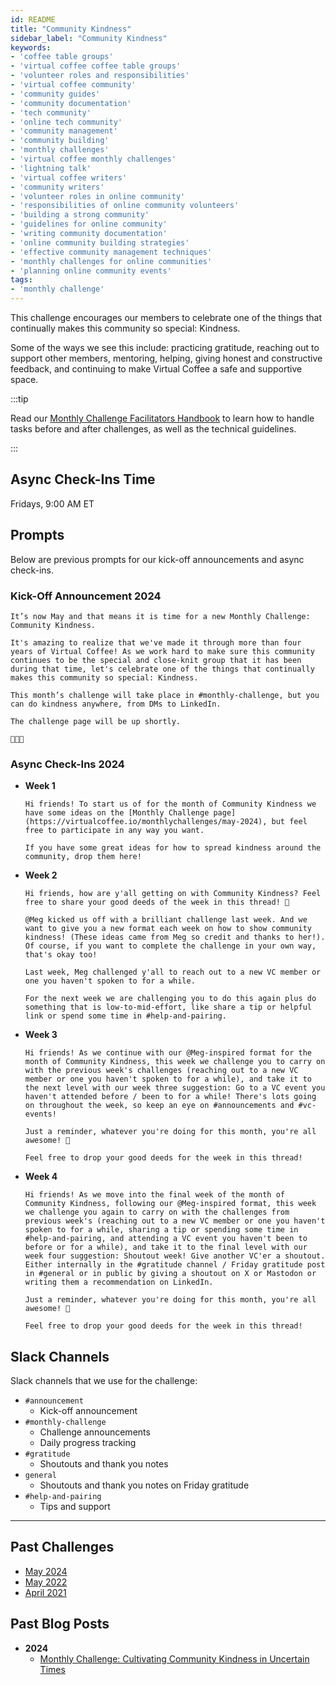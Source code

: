```yaml
---
id: README
title: "Community Kindness"
sidebar_label: "Community Kindness"
keywords: 
- 'coffee table groups'
- 'virtual coffee coffee table groups'
- 'volunteer roles and responsibilities'
- 'virtual coffee community'
- 'community guides'
- 'community documentation'
- 'tech community'
- 'online tech community'
- 'community management'
- 'community building'
- 'monthly challenges'
- 'virtual coffee monthly challenges'
- 'lightning talk'
- 'virtual coffee writers'
- 'community writers'
- 'volunteer roles in online community'
- 'responsibilities of online community volunteers'
- 'building a strong community'
- 'guidelines for online community'
- 'writing community documentation'
- 'online community building strategies'
- 'effective community management techniques'
- 'monthly challenges for online communities'
- 'planning online community events'
tags: 
- 'monthly challenge'
---
```


This challenge encourages our members to celebrate one of the things that continually makes this community so special: Kindness.

Some of the ways we see this include: practicing gratitude, reaching out to support other members, mentoring, helping, giving honest and constructive feedback, and continuing to make Virtual Coffee a safe and supportive space.

:::tip

Read our [Monthly Challenge Facilitators Handbook](../facilitators-docs/README.md) to learn how to handle tasks before and after challenges, as well as the technical guidelines.

:::

## Async Check-Ins Time

Fridays, 9:00 AM ET

## Prompts

Below are previous prompts for our kick-off announcements and async check-ins.

### Kick-Off Announcement 2024

```text
It’s now May and that means it is time for a new Monthly Challenge: Community Kindness.

It's amazing to realize that we've made it through more than four years of Virtual Coffee! As we work hard to make sure this community continues to be the special and close-knit group that it has been during that time, let's celebrate one of the things that continually makes this community so special: Kindness.

This month’s challenge will take place in #monthly-challenge, but you can do kindness anywhere, from DMs to LinkedIn.

The challenge page will be up shortly.

💖💖💖
```

### Async Check-Ins 2024

- **Week 1**

  ```text
  Hi friends! To start us of for the month of Community Kindness we have some ideas on the [Monthly Challenge page](https://virtualcoffee.io/monthlychallenges/may-2024), but feel free to participate in any way you want.

  If you have some great ideas for how to spread kindness around the community, drop them here!
  ```

- **Week 2**

  ```text
  Hi friends, how are y'all getting on with Community Kindness? Feel free to share your good deeds of the week in this thread! 💖

  @Meg kicked us off with a brilliant challenge last week. And we want to give you a new format each week on how to show community kindness! (These ideas came from Meg so credit and thanks to her!). Of course, if you want to complete the challenge in your own way, that's okay too!

  Last week, Meg challenged y'all to reach out to a new VC member or one you haven't spoken to for a while.

  For the next week we are challenging you to do this again plus do something that is low-to-mid-effort, like share a tip or helpful link or spend some time in #help-and-pairing.
  ```

- **Week 3**

  ```text
  Hi friends! As we continue with our @Meg-inspired format for the month of Community Kindness, this week we challenge you to carry on with the previous week's challenges (reaching out to a new VC member or one you haven't spoken to for a while), and take it to the next level with our week three suggestion: Go to a VC event you haven't attended before / been to for a while! There's lots going on throughout the week, so keep an eye on #announcements and #vc-events!

  Just a reminder, whatever you're doing for this month, you're all awesome! 💖

  Feel free to drop your good deeds for the week in this thread!
  ```

- **Week 4**

  ```text
  Hi friends! As we move into the final week of the month of Community Kindness, following our @Meg-inspired format, this week we challenge you again to carry on with the challenges from previous week's (reaching out to a new VC member or one you haven't spoken to for a while, sharing a tip or spending some time in #help-and-pairing, and attending a VC event you haven't been to before or for a while), and take it to the final level with our week four suggestion: Shoutout week! Give another VC'er a shoutout. Either internally in the #gratitude channel / Friday gratitude post in #general or in public by giving a shoutout on X or Mastodon or writing them a recommendation on LinkedIn.

  Just a reminder, whatever you're doing for this month, you're all awesome! 💖

  Feel free to drop your good deeds for the week in this thread!
  ```

## Slack Channels

Slack channels that we use for the challenge:

- `#announcement`
  - Kick-off announcement
- `#monthly-challenge`
  - Challenge announcements
  - Daily progress tracking
- `#gratitude`
  - Shoutouts and thank you notes
- `general`
  - Shoutouts and thank you notes on Friday gratitude
- `#help-and-pairing`
  - Tips and support

---

## Past Challenges

- [May 2024](https://virtualcoffee.io/monthlychallenges/may-2024)
- [May 2022](https://virtualcoffee.io/monthlychallenges/may-2022)
- [April 2021](https://virtualcoffee.io/monthlychallenges/apr-2021)

## Past Blog Posts

- **2024**
  - [Monthly Challenge: Cultivating Community Kindness in Uncertain Times](https://dev.to/virtualcoffee/monthly-challenge-cultivating-community-kindness-in-uncertain-times-7n)
